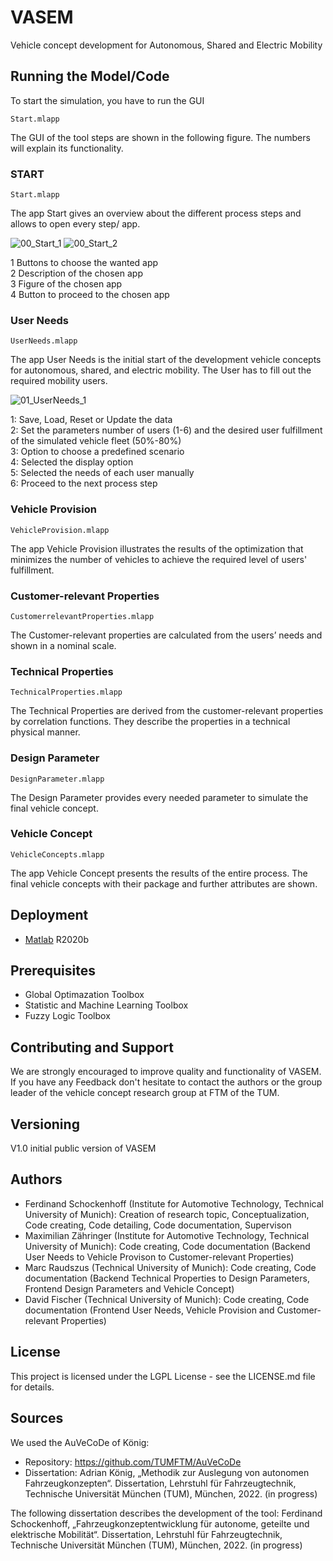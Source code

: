 # VASEM
Vehicle concept development for Autonomous, Shared and Electric Mobility


  
## Running the Model/Code

To start the simulation, you have to run the GUI  
```
Start.mlapp
```

The GUI of the tool steps are shown in the following figure. The numbers will explain its functionality.

### START
```
Start.mlapp
```
The app Start gives an overview about the different process steps and allows to open every step/ app.

![00_Start_1](https://user-images.githubusercontent.com/72914074/165326073-04ae8ff2-924e-445d-b6a9-1ba2db32caaa.png)
![00_Start_2](https://user-images.githubusercontent.com/72914074/165326123-573aba08-2f39-4d76-96cd-b4751ca9e899.png)

1 Buttons to choose the wanted app  
2 Description  of the chosen app  
3 Figure of the chosen app  
4 Button to proceed to the chosen app  


### User Needs
```
UserNeeds.mlapp
```
The app User Needs is the initial start of the development vehicle concepts for autonomous, shared, and electric mobility. The User has to fill out the required mobility users.

![01_UserNeeds_1](https://user-images.githubusercontent.com/72914074/165335064-6fd8edac-627f-4bd3-b4b4-08dc2dd5e549.png)

1: Save, Load, Reset or Update the data   
2: Set the parameters number of users (1-6) and the desired user fulfillment  of the simulated vehicle fleet (50%-80%)   
3: Option to choose a predefined scenario   
4: Selected the display option   
5: Selected the needs of each user manually   
6: Proceed to the next process step


### Vehicle Provision
```
VehicleProvision.mlapp
```
The app Vehicle Provision illustrates the results of the optimization that minimizes the number of vehicles to achieve the required level of users' fulfillment. 

### Customer-relevant Properties
```
CustomerrelevantProperties.mlapp
```

The Customer-relevant properties are calculated from the users’ needs and shown in a nominal scale. 

### Technical Properties
```
TechnicalProperties.mlapp
```
The Technical Properties are derived from the customer-relevant properties by correlation functions. They describe the properties in a technical physical manner.

### Design Parameter
```
DesignParameter.mlapp
```
The Design Parameter provides every needed parameter to simulate the final vehicle concept.


### Vehicle Concept
```
VehicleConcepts.mlapp
```
The app Vehicle Concept presents the results of the entire process. The final vehicle concepts with their package and further attributes are shown.

  
## Deployment
  
* [Matlab](https://de.mathworks.com/products/matlab.html) R2020b
  
## Prerequisites

- Global Optimazation Toolbox
- Statistic and Machine Learning Toolbox
- Fuzzy Logic Toolbox
  
## Contributing and Support
  
We are strongly encouraged to improve quality and functionality of VASEM. If you have any Feedback don't hesitate to contact the authors or the group leader of the vehicle concept research group at FTM of the TUM.

## Versioning
  
V1.0 initial public version of VASEM
  
## Authors
- Ferdinand Schockenhoff (Institute for Automotive Technology, Technical University of Munich): Creation of research topic, Conceptualization, Code creating, Code detailing, Code documentation, Supervison
- Maximilian Zähringer (Institute for Automotive Technology, Technical University of Munich): Code creating, Code documentation (Backend User Needs to Vehicle Provison to Customer-relevant Properties)
- Marc Raudszus (Technical University of Munich): Code creating, Code documentation (Backend Technical Properties to Design Parameters, Frontend Design Parameters and Vehicle Concept)
- David Fischer (Technical University of Munich): Code creating, Code documentation (Frontend User Needs, Vehicle Provision and Customer-relevant Properties)
  
## License
This project is licensed under the LGPL License - see the LICENSE.md file for details.
 
 
## Sources
We used the AuVeCoDe of König:
* Repository: https://github.com/TUMFTM/AuVeCoDe
* Dissertation: Adrian König, „Methodik zur Auslegung von autonomen Fahrzeugkonzepten“. Dissertation, Lehrstuhl für Fahrzeugtechnik, Technische Universität München (TUM), München, 2022. (in progress)


The following dissertation describes the development of the tool:
Ferdinand Schockenhoff, „Fahrzeugkonzeptentwicklung für autonome, geteilte und elektrische Mobilität“. Dissertation, Lehrstuhl für Fahrzeugtechnik, Technische Universität München (TUM), München, 2022. (in progress)
